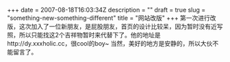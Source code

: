 +++
date = 2007-08-18T16:03:34Z
description = ""
draft = true
slug = "something-new-something-different"
title = "网站改版"
+++
第一次进行改版，这次加入了一位新朋友，是屁股朋友，首页的设计比较呆，因为暂时没有近写照，所以只能找这2个吉祥物暂时来代替下了。他的地址是http://dy.xxxholic.cc，很cool的boy~
当然，美好的地方是安静的，所以大伙不能留言了。
